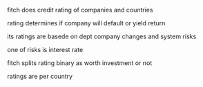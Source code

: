 
fitch does credit rating of companies and countries

rating determines if company will default or yield return

its ratings are basede on dept company changes and system risks

one of risks is interest rate

fitch splits rating binary as worth investment or not

ratings are per country